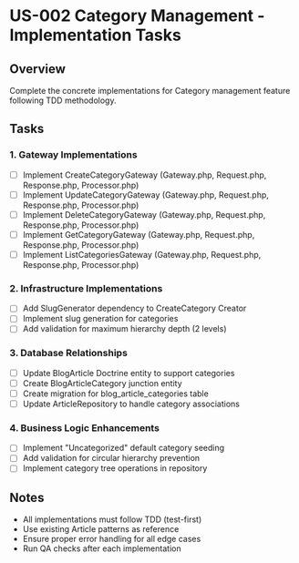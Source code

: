 # US-002 Category Management - Implementation Tasks

## Overview
Complete the concrete implementations for Category management feature following TDD methodology.

## Tasks

### 1. Gateway Implementations
- [ ] Implement CreateCategoryGateway (Gateway.php, Request.php, Response.php, Processor.php)
- [ ] Implement UpdateCategoryGateway (Gateway.php, Request.php, Response.php, Processor.php)
- [ ] Implement DeleteCategoryGateway (Gateway.php, Request.php, Response.php, Processor.php)
- [ ] Implement GetCategoryGateway (Gateway.php, Request.php, Response.php, Processor.php)
- [ ] Implement ListCategoriesGateway (Gateway.php, Request.php, Response.php, Processor.php)

### 2. Infrastructure Implementations
- [ ] Add SlugGenerator dependency to CreateCategory Creator
- [ ] Implement slug generation for categories
- [ ] Add validation for maximum hierarchy depth (2 levels)

### 3. Database Relationships
- [ ] Update BlogArticle Doctrine entity to support categories
- [ ] Create BlogArticleCategory junction entity
- [ ] Create migration for blog_article_categories table
- [ ] Update ArticleRepository to handle category associations

### 4. Business Logic Enhancements
- [ ] Implement "Uncategorized" default category seeding
- [ ] Add validation for circular hierarchy prevention
- [ ] Implement category tree operations in repository

## Notes
- All implementations must follow TDD (test-first)
- Use existing Article patterns as reference
- Ensure proper error handling for all edge cases
- Run QA checks after each implementation